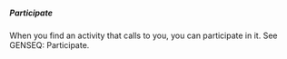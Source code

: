 ##### Participate

When you find an activity that calls to you, you can participate in it. See GENSEQ: Participate.